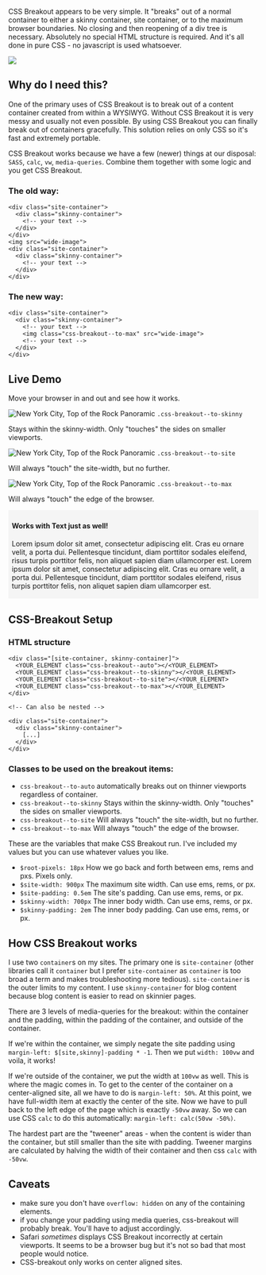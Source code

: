 CSS Breakout appears to be very simple. It "breaks" out of a normal container to either a skinny container, site container, or to the maximum browser boundaries. No closing and then reopening of a div tree is necessary. Absolutely no special HTML structure is required. And it's all done in pure CSS - no javascript is used whatsoever.

<img class="css-breakout--to-site" src="/images/css-breakout.gif">

## Why do I need this?

One of the primary uses of CSS Breakout is to break out of a content container created from within a WYSIWYG. Without CSS Breakout it is very messy and usually not even possible. By using CSS Breakout you can finally break out of containers gracefully. This solution relies on only CSS so it's fast and extremely portable.


CSS Breakout works because we have a few (newer) things at our disposal: `SASS`, `calc`, `vw`, `media-queries`. Combine them together with some logic and you get CSS Breakout.

### The old way:

    <div class="site-container">
      <div class="skinny-container">
        <!-- your text -->
      </div>
    </div>
    <img src="wide-image">
    <div class="site-container">
      <div class="skinny-container">
        <!-- your text -->
      </div>
    </div>

### The new way:

    <div class="site-container">
      <div class="skinny-container">
        <!-- your text -->
        <img class="css-breakout--to-max" src="wide-image">
        <!-- your text -->
      </div>
    </div>


[//]:#((teaserBreak))

## Live Demo

Move your browser in and out and see how it works.

<div class="dash-overlay">
  <img class="css-breakout--to-skinny" src="/images/NYC_Top_of_the_Rock_Pano-condensed.jpg" alt="New York City, Top of the Rock Panoramic">
  <span class="class-overlay__outer"><span class="class-overlay__inner"><code class="class-overlay">.css-breakout--to-skinny</code></span></span>
  <p class="">Stays within the skinny-width. Only "touches" the sides on smaller viewports.</p>
  <img class="css-breakout--to-site" src="/images/NYC_Top_of_the_Rock_Pano-condensed.jpg" alt="New York City, Top of the Rock Panoramic">
  <span class="class-overlay__outer"><span class="class-overlay__inner"><code class="class-overlay">.css-breakout--to-site</code></span></span>
  <p class="">Will always "touch" the site-width, but no further.</p>
  <img class="css-breakout--to-max" src="/images/NYC_Top_of_the_Rock_Pano-condensed.jpg" alt="New York City, Top of the Rock Panoramic">
  <span class="class-overlay__outer"><span class="class-overlay__inner"><code class="class-overlay">.css-breakout--to-max</code></span></span>
  <p class="">Will always "touch" the edge of the browser.</p>
  <div class="css-breakout--to-site" style="background:whitesmoke; padding:0.25em 0.5em">
    <h4>Works with Text just as well!</h4>
    <p>Lorem ipsum dolor sit amet, consectetur adipiscing elit. Cras eu ornare velit, a porta dui. Pellentesque tincidunt, diam porttitor sodales eleifend, risus turpis porttitor felis, non aliquet sapien diam ullamcorper est. Lorem ipsum dolor sit amet, consectetur adipiscing elit. Cras eu ornare velit, a porta dui. Pellentesque tincidunt, diam porttitor sodales eleifend, risus turpis porttitor felis, non aliquet sapien diam ullamcorper est.</p>
  </div>
</div>

## CSS-Breakout Setup

### HTML structure

    <div class="[site-container, skinny-container]">
      <YOUR_ELEMENT class="css-breakout--auto"></<YOUR_ELEMENT>
      <YOUR_ELEMENT class="css-breakout--to-skinny"></<YOUR_ELEMENT>
      <YOUR_ELEMENT class="css-breakout--to-site"></<YOUR_ELEMENT>
      <YOUR_ELEMENT class="css-breakout--to-max"></<YOUR_ELEMENT>
    </div>

    <!-- Can also be nested -->

    <div class="site-container">
      <div class="skinny-container">
        [...]
      </div>
    </div>

### Classes to be used on the breakout items:

 * `css-breakout--to-auto` automatically breaks out on thinner viewports regardless of container.
 * `css-breakout--to-skinny` Stays within the skinny-width. Only "touches" the sides on smaller viewports.
 * `css-breakout--to-site` Will always "touch" the site-width, but no further.
 * `css-breakout--to-max` Will always "touch" the edge of the browser.

These are the variables that make CSS Breakout run. I've included my values but you can use whatever values you like.

* `$root-pixels: 18px` How we go back and forth between ems, rems and pxs. Pixels only.
* `$site-width: 900px` The maximum site width. Can use ems, rems, or px.
* `$site-padding: 0.5em` The site's padding. Can use ems, rems, or px.
* `$skinny-width: 700px` The inner body width. Can use ems, rems, or px.
* `$skinny-padding: 2em` The inner body padding. Can use ems, rems, or px.

## How CSS Breakout works

I use two `container`s on my sites. The primary one is `site-container` (other libraries call it `container` but I prefer `site-container` as `container` is too broad a term and makes troubleshooting more tedious). `site-container` is the outer limits to my content. I use `skinny-container` for blog content because blog content is easier to read on skinnier pages.

There are 3 levels of media-queries for the breakout: within the container and the padding, within the padding of the container, and outside of the container.

If we're within the container, we simply negate the site padding using `margin-left: $[site,skinny]-padding * -1`. Then we put `width: 100vw` and voila, it works!

If we're outside of the container, we put the width at `100vw` as well. This is where the magic comes in. To get to the center of the container on a center-aligned site, all we have to do is `margin-left: 50%`. At this point, we have full-width item at exactly the center of the site. Now we have to pull back to the left edge of the page which is exactly `-50vw` away. So we can use CSS `calc` to do this automatically: `margin-left: calc(50vw -50%)`.

The hardest part are the "tweener" areas - when the content is wider than the container, but still smaller than the site with padding. Tweener margins are calculated by halving the width of their container and then css `calc` with `-50vw`.

## Caveats

* make sure you don't have `overflow: hidden` on any of the containing elements.
* if you change your padding using media queries, css-breakout will probably break. You'll have to adjust accordingly.
* Safari _sometimes_ displays CSS Breakout incorrectly at certain viewports. It seems to be a browser bug but it's not so bad that most people would notice.
* CSS-breakout only works on center aligned sites.
